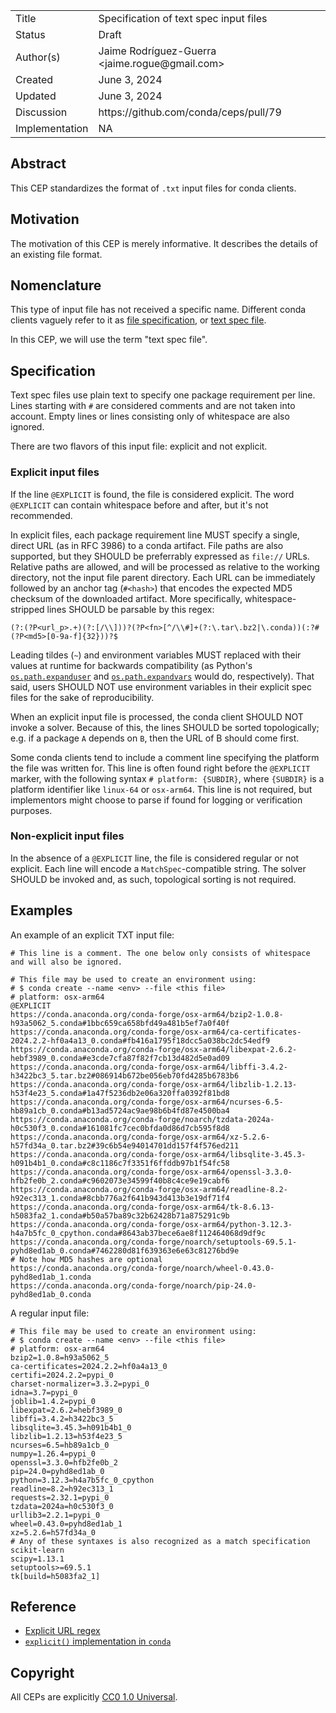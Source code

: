 <table>
<tr><td> Title </td><td> Specification of text spec input files </td>
<tr><td> Status </td><td> Draft </td></tr>
<tr><td> Author(s) </td><td> Jaime Rodríguez-Guerra &lt;jaime.rogue@gmail.com&gt;</td></tr>
<tr><td> Created </td><td> June 3, 2024 </td></tr>
<tr><td> Updated </td><td> June 3, 2024 </td></tr>
<tr><td> Discussion </td><td> https://github.com/conda/ceps/pull/79 </td></tr>
<tr><td> Implementation </td><td> NA </td></tr>
</table>

## Abstract

This CEP standardizes the format of `.txt` input files for conda clients.

## Motivation

The motivation of this CEP is merely informative. It describes the details of an existing file format.

## Nomenclature

This type of input file has not received a specific name. Different conda clients vaguely refer to it as [file specification](https://github.com/conda/conda/blob/841d9d57fd96ad27cda4b7c43549104a96f961ce/conda/cli/helpers.py#L90-L91), or [text spec file](https://github.com/mamba-org/mamba/blob/9300a6530cac4f5575e7f8aa4049fbb9c1150909/docs/source/user_guide/micromamba.rst?plain=1#L143).

In this CEP, we will use the term "text spec file".

## Specification

Text spec files use plain text to specify one package requirement per line. Lines starting with `#` are considered comments and are not taken into account. Empty lines or lines consisting only of whitespace are also ignored.

There are two flavors of this input file: explicit and not explicit.

### Explicit input files

If the line `@EXPLICIT` is found, the file is considered explicit. The word `@EXPLICIT` can contain whitespace before and after, but it's not recommended.

In explicit files, each package requirement line MUST specify a single, direct URL (as in RFC 3986) to a conda artifact. File paths are also supported, but they SHOULD be preferrably expressed as `file://` URLs. Relative paths are allowed, and will be processed as relative to the working directory, not the input file parent directory. Each URL can be immediately followed by an anchor tag (`#<hash>`) that encodes the expected MD5 checksum of the downloaded artifact. More specifically, whitespace-stripped lines SHOULD be parsable by this regex:

```re
(?:(?P<url_p>.+)(?:[/\\]))?(?P<fn>[^/\\#]+(?:\.tar\.bz2|\.conda))(:?#(?P<md5>[0-9a-f]{32}))?$
```

Leading tildes (`~`) and environment variables MUST replaced with their values at runtime for backwards compatibility (as Python's [`os.path.expanduser`](https://docs.python.org/3/library/os.path.html#os.path.expanduser) and [`os.path.expandvars`](https://docs.python.org/3/library/os.path.html#os.path.expandvars) would do, respectively). That said, users SHOULD NOT use environment variables in their explicit spec files for the sake of reproducibility.

When an explicit input file is processed, the conda client SHOULD NOT invoke a solver. Because of this, the lines SHOULD be sorted topologically; e.g. if a package `A` depends on `B`, then the URL of B should come first.

Some conda clients tend to include a comment line specifying the platform the file was written for. This line is often found right before the `@EXPLICIT` marker, with the following syntax `# platform: {SUBDIR}`, where `{SUBDIR}` is a platform identifier like `linux-64` or `osx-arm64`. This line is not required, but implementors might choose to parse if found for logging or verification purposes.

### Non-explicit input files

In the absence of a `@EXPLICIT` line, the file is considered regular or not explicit. Each line will encode a `MatchSpec`-compatible string. The solver SHOULD be invoked and, as such, topological sorting is not required.

## Examples

An example of an explicit TXT input file:

```
# This line is a comment. The one below only consists of whitespace and will also be ignored.
    
# This file may be used to create an environment using:
# $ conda create --name <env> --file <this file>
# platform: osx-arm64
@EXPLICIT
https://conda.anaconda.org/conda-forge/osx-arm64/bzip2-1.0.8-h93a5062_5.conda#1bbc659ca658bfd49a481b5ef7a0f40f
https://conda.anaconda.org/conda-forge/osx-arm64/ca-certificates-2024.2.2-hf0a4a13_0.conda#fb416a1795f18dcc5a038bc2dc54edf9
https://conda.anaconda.org/conda-forge/osx-arm64/libexpat-2.6.2-hebf3989_0.conda#e3cde7cfa87f82f7cb13d482d5e0ad09
https://conda.anaconda.org/conda-forge/osx-arm64/libffi-3.4.2-h3422bc3_5.tar.bz2#086914b672be056eb70fd4285b6783b6
https://conda.anaconda.org/conda-forge/osx-arm64/libzlib-1.2.13-h53f4e23_5.conda#1a47f5236db2e06a320ffa0392f81bd8
https://conda.anaconda.org/conda-forge/osx-arm64/ncurses-6.5-hb89a1cb_0.conda#b13ad5724ac9ae98b6b4fd87e4500ba4
https://conda.anaconda.org/conda-forge/noarch/tzdata-2024a-h0c530f3_0.conda#161081fc7cec0bfda0d86d7cb595f8d8
https://conda.anaconda.org/conda-forge/osx-arm64/xz-5.2.6-h57fd34a_0.tar.bz2#39c6b54e94014701dd157f4f576ed211
https://conda.anaconda.org/conda-forge/osx-arm64/libsqlite-3.45.3-h091b4b1_0.conda#c8c1186c7f3351f6ffddb97b1f54fc58
https://conda.anaconda.org/conda-forge/osx-arm64/openssl-3.3.0-hfb2fe0b_2.conda#c9602073e34599f40b8c4ce9e19cabf6
https://conda.anaconda.org/conda-forge/osx-arm64/readline-8.2-h92ec313_1.conda#8cbb776a2f641b943d413b3e19df71f4
https://conda.anaconda.org/conda-forge/osx-arm64/tk-8.6.13-h5083fa2_1.conda#b50a57ba89c32b62428b71a875291c9b
https://conda.anaconda.org/conda-forge/osx-arm64/python-3.12.3-h4a7b5fc_0_cpython.conda#8643ab37bece6ae8f112464068d9df9c
https://conda.anaconda.org/conda-forge/noarch/setuptools-69.5.1-pyhd8ed1ab_0.conda#7462280d81f639363e6e63c81276bd9e
# Note how MD5 hashes are optional
https://conda.anaconda.org/conda-forge/noarch/wheel-0.43.0-pyhd8ed1ab_1.conda
https://conda.anaconda.org/conda-forge/noarch/pip-24.0-pyhd8ed1ab_0.conda
```

A regular input file:

```
# This file may be used to create an environment using:
# $ conda create --name <env> --file <this file>
# platform: osx-arm64
bzip2=1.0.8=h93a5062_5
ca-certificates=2024.2.2=hf0a4a13_0
certifi=2024.2.2=pypi_0
charset-normalizer=3.3.2=pypi_0
idna=3.7=pypi_0
joblib=1.4.2=pypi_0
libexpat=2.6.2=hebf3989_0
libffi=3.4.2=h3422bc3_5
libsqlite=3.45.3=h091b4b1_0
libzlib=1.2.13=h53f4e23_5
ncurses=6.5=hb89a1cb_0
numpy=1.26.4=pypi_0
openssl=3.3.0=hfb2fe0b_2
pip=24.0=pyhd8ed1ab_0
python=3.12.3=h4a7b5fc_0_cpython
readline=8.2=h92ec313_1
requests=2.32.1=pypi_0
tzdata=2024a=h0c530f3_0
urllib3=2.2.1=pypi_0
wheel=0.43.0=pyhd8ed1ab_1
xz=5.2.6=h57fd34a_0
# Any of these syntaxes is also recognized as a match specification
scikit-learn
scipy=1.13.1
setuptools>=69.5.1
tk[build=h5083fa2_1]
```

## Reference

- [Explicit URL regex](https://github.com/conda/conda/blob/841d9d57fd96ad27cda4b7c43549104a96f961ce/conda/misc.py#L50-L54)
- [`explicit()` implementation in `conda`](https://github.com/conda/conda/blob/841d9d57fd96ad27cda4b7c43549104a96f961ce/conda/misc.py#L57-L145)

## Copyright

All CEPs are explicitly [CC0 1.0 Universal](https://creativecommons.org/publicdomain/zero/1.0/).
